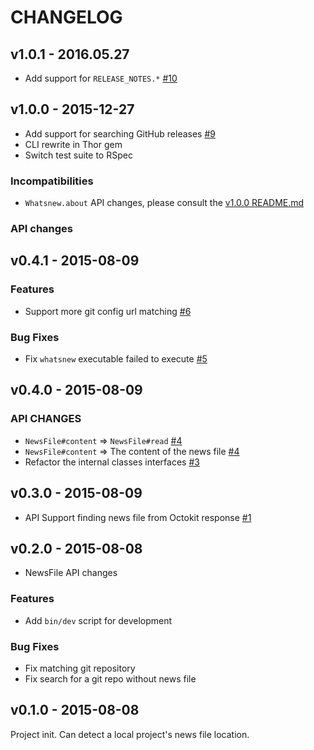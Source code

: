 # CHANGELOG

## v1.0.1 - 2016.05.27

- Add support for `RELEASE_NOTES.*` [#10](https://github.com/jollygoodcode/whatsnew/pull/10)

## v1.0.0 - 2015-12-27

- Add support for searching GitHub releases [#9](https://github.com/jollygoodcode/whatsnew/pull/9)
- CLI rewrite in Thor gem
- Switch test suite to RSpec

### Incompatibilities

- `Whatsnew.about` API changes, please consult the [v1.0.0 README.md](https://github.com/jollygoodcode/whatsnew/blob/v1.0.0/README.md)

### API changes

## v0.4.1 - 2015-08-09

### Features

- Support more git config url matching [#6](https://github.com/jollygoodcode/whatsnew/pull/6)

### Bug Fixes

- Fix `whatsnew` executable failed to execute [#5](https://github.com/jollygoodcode/whatsnew/pull/5)

## v0.4.0 - 2015-08-09

### API CHANGES

- `NewsFile#content` => `NewsFile#read` [#4](https://github.com/jollygoodcode/whatsnew/pull/4)
- `NewsFile#content` => The content of the news file [#4](https://github.com/jollygoodcode/whatsnew/pull/4)
- Refactor the internal classes interfaces [#3](https://github.com/jollygoodcode/whatsnew/pull/3)

## v0.3.0 - 2015-08-09

- API Support finding news file from Octokit response [#1](https://github.com/jollygoodcode/whatsnew/pull/1)

## v0.2.0 - 2015-08-08

- NewsFile API changes

### Features

- Add `bin/dev` script for development

### Bug Fixes

- Fix matching git repository
- Fix search for a git repo without news file

## v0.1.0 - 2015-08-08

Project init. Can detect a local project's news file location.
